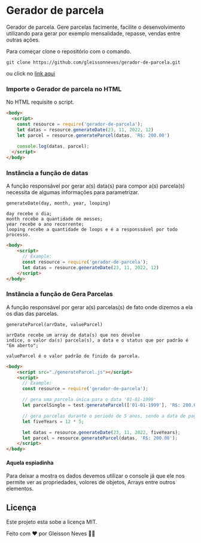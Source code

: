 # Gerador de parcela
Gerador de parcela. Gere parcelas facimente, facilite o desenvolvimento utilizando para gerar por exemplo mensalidade, repasse, vendas entre outras ações.


Para começar clone o repositório com o comando.
```
git clone https://github.com/gleissonneves/gerador-de-parcela.git

```
ou click no [link aqui](https://github.com/gleissonneves/gerador-de-parcela/archive/main.zip)


### Importe o Gerador de parcela no HTML

No HTML requisite o script.

```html
<body>
  <script>
    const resource = require('gerador-de-parcela');
    let datas = resource.generateDate(23, 11, 2022, 12)
    let parcel = resource.generateParcel(datas, 'R$: 200.00')
    
    console.log(datas, parcel);  
  </script>
</body>
 ```
  
 ### Instância a função de datas
 
 A função responsável por gerar a(s) data(s) para compor a(s) parcela(s)
 necessita de algumas informações para parametrizar.
```
generateDate(day, month, year, looping)
 
day recebe o dia;
month recebe a quantidade de messes;
year recebe o ano recorrente;
looping recebe a quantidade de loops e é a responssável por todo processo.
```
 
```html
<body>
    <script>
      // Example:
      const resource = require('gerador-de-parcela');
      let datas = resource.generateDate(23, 11, 2022, 12)
    </script>
</body>
```

 ### Instância a função de Gera Parcelas
 
 A função responsável por gerar a(s) parcelas(s) de fato onde dizemos a ela
 os dias das parcelas.
 
```
generateParcel(arrDate, valueParcel)
 
arrDate recebe um array de data(s) que nos devolve
indice, o valor da(s) parcela(s), a data e o status que por padrão é "Em aberto";

valueParcel é o valor padrão de finido da parcela.
```
 
```html
<body>
    <script src="./generateParcel.js"></script>
    <script>
      // Example:
      const resource = require('gerador-de-parcela');

      // gera uma parcela única para o data '01-01-1999'
      let parcelSingle = test.generateParcel(['01-01-1999'], 'R$: 200.00')

      // gera parcelas durante o periodo de 5 anos, sendo a data de pagamento todo dia 23 começando a partir do mês 11 do ano de 2022
      let fiveYears = 12 * 5;

      let datas = resource.generateDate(23, 11, 2022, fiveYears);
      let parcel = resource.generateParcel(datas, 'R$: 200.00');
    </script>
</body>
```
  
  
#### Aquela espiadinha

Para deixar a mostra os dados devemos utilizar o console já que
ele nos permite ver as propriedades, volores de objetos, Arrays entre outros elementos.

## Licença
Este projeto esta sobe a licença MIT.

Feito com :heart: por Gleisson Neves 👋🏽
